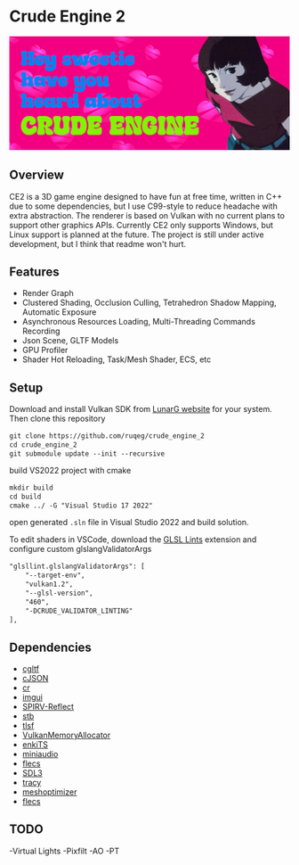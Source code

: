 
# Crude Engine 2
![Hey sweetie, have you heard about crude engine](https://github.com/ruqeg/crude_engine_2/blob/main/docs/intro.png?raw=true)

## Overview
CE2 is a 3D game engine designed to have fun at free time, written in C++ due to some dependencies, but I use C99-style to reduce headache with extra abstraction. The renderer is based on Vulkan with no current plans to support other graphics APIs. Currently CE2 only supports Windows, but Linux support is planned at the future. The project is still under active development, but I think that readme won't hurt.

## Features
- Render Graph
- Clustered Shading, Occlusion Culling, Tetrahedron Shadow Mapping, Automatic Exposure
- Asynchronous Resources Loading, Multi-Threading Commands Recording
- Json Scene, GLTF Models
- GPU Profiler
- Shader Hot Reloading, Task/Mesh Shader, ECS, etc

## Setup
Download and install Vulkan SDK from [LunarG website](https://vulkan.lunarg.com/) for your system. Then clone this repository
```
git clone https://github.com/ruqeg/crude_engine_2
cd crude_engine_2
git submodule update --init --recursive
```
build VS2022 project with cmake
```
mkdir build
cd build
cmake ../ -G "Visual Studio 17 2022"
```
open generated `.sln` file in Visual Studio 2022 and build solution. 

To edit shaders in VSCode, download the [GLSL Lints](https://marketplace.visualstudio.com/items?itemName=dtoplak.vscode-glsllint) extension and configure custom glslangValidatorArgs
```
"glsllint.glslangValidatorArgs": [
	"--target-env",
	"vulkan1.2",
	"--glsl-version",
	"460",
	"-DCRUDE_VALIDATOR_LINTING"
],
```

## Dependencies
- [cgltf](https://github.com/jkuhlmann/cgltf)
- [cJSON](https://github.com/DaveGamble/cJSON)
- [cr](https://github.com/fungos/cr)
- [imgui](https://github.com/ocornut/imgui)
- [SPIRV-Reflect](https://github.com/KhronosGroup/SPIRV-Reflect)
- [stb](https://github.com/nothings/stb)
- [tlsf](https://github.com/mattconte/tlsf)
- [VulkanMemoryAllocator](https://github.com/GPUOpen-LibrariesAndSDKs/VulkanMemoryAllocator)
- [enkiTS](https://github.com/dougbinks/enkiTS)
- [miniaudio](https://github.com/mackron/miniaudio)
- [flecs](https://github.com/ruqeg/flecs)
- [SDL3](https://github.com/ruqeg/SDL)
- [tracy](https://github.com/ruqeg/tracy)
- [meshoptimizer](https://github.com/ruqeg/meshoptimizer)
- [flecs](https://github.com/SanderMertens/flecs)


## TODO
-Virtual Lights
-Pixfilt
-AO
-PT
